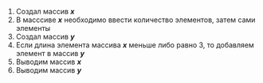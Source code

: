 1. Создал массив ***x***
2. В масссиве ***x*** необходимо ввести количество элементов, затем сами элементы
3. Создал массив ***y***
4. Если длина элемента массива ***x*** меньше либо равно 3, то добавляем элемент в массив ***y***
5. Выводим массив ***x***
6. Выводим массив ***y***
